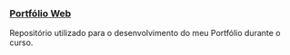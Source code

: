 ### [Portfólio Web](https://tilourinho.github.io/)


Repositório utilizado para o desenvolvimento do meu Portfólio durante o curso.

